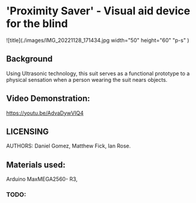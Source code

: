 #  'Proximity Saver' - Visual aid device for the blind 
![title](./images/IMG_20221128_171434.jpg width="50" height="60" "p-s" )
## Background

Using Ultrasonic technology, this suit serves as a functional prototype to a physical sensation when a person wearing the suit nears objects.

## Video Demonstration:
<https://youtu.be/AdvaDywVIQ4>


## LICENSING

AUTHORS: Daniel Gomez, Matthew Fick, Ian Rose.

## Materials used:

Arduino MaxMEGA2560- R3, 

### TODO:
